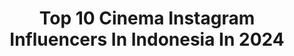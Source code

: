 ---
title: Top 10 Cinema Instagram Influencers In Indonesia In 2024
description: >-
  Find top cinema Instagram influencers in Indonesia in 2024. Most popular hashtags: #cinematography #sonyalpha #behindthescenes #sonyindonesia.
platform: Instagram
hits: 676
text_top: Discover the best Instagram profiles on inBeat.
text_bottom: inBeat aggregates 676 Instagram influencers like this in Indonesia for you to contact.
profiles:
  - username: "darymuammar"
    fullname: >-
      Dary Muammar - Content Creator
    bio: >-
      📌86K YT | 33K TT 📌Balisong | Cinematographer | Dancer | Digital Artist | Public Speaker | Sound Design Artist 📩 Click link for Collaboration
    location: "Indonesia"
    followers: 34048
    engagement: 587
    commentsToLikes: 0.039170
    id: cloxohv7d0cfq0j08r99v6fr8
    verified: false
    hashtags: "#editing, #cinematography, #davinciresolve, #videography"
  - username: "baadshaho"
    fullname: >-
      Baadshaho
    bio: >-
      *ing Ajay Devgn, Emraan Hashmi, Esha Gupta, Vidyut Jammwal, Ileana D'cruz & Sanjai Mishra. Directed by Milan Luthria. In Cinemas Now.
    location: "Indonesia"
    followers: 10794
    engagement: 1171
    commentsToLikes: 0.008595
    id: ck5hmq53qmf1j0i11j6cbmnt5
    verified: true
    hashtags: ""
  - username: "rezaakhmad"
    fullname: >-
      Reflect Cinema 🇮🇩
    bio: >-
      Commercial Content Creator 📸🎥 #SonySportography • Director at @reflect.cinema Sinematographer Lecturer • Based in Yogyakarta ⬇️⬇️⬇️
    location: "Indonesia"
    followers: 10028
    engagement: 429
    commentsToLikes: 0.034488
    id: ckf5wakydreyh0j23zeszxdjf
    verified: false
    hashtags: "#a7iii, #sonygmaster, #instamtb, #sel35f18f"
  - username: "ferryrusli"
    fullname: >-
      Ferry Rusli
    bio: >-
      Cinematographer Godox supported by @doss.id Contact: ferryrusli@ymail.com
    location: "Indonesia"
    followers: 24973
    engagement: 207
    commentsToLikes: 0.083335
    id: ck0vxk91ezb3m0i19u0u7eqr1
    verified: false
    hashtags: "#kohfersuting, #erafone, #rwsmoments, #masterclassbyerafone"
  - username: "cclaracr"
    fullname: >-
      Clara Clarissa Rianto
    bio: >-
      ✨ natural makeup lover 🇲🇨 content creator 🦷 @cube.dentalstudio 📱 +62 8817171616 I also try random stuff and make it cinematic at the same time
    location: "Indonesia"
    followers: 100993
    engagement: 205
    commentsToLikes: 0.015899
    id: ck0w0ibiyecf60i19r7yts9ib
    verified: false
    hashtags: "#naturalmakeup, #glassskin, #hudabeauty, #wakeupandmakeup"
  - username: "upieguava"
    fullname: >-
      upieGuava
    bio: >-
      Music Video & Commercial Director, Cinematographer, Editor & Father Sony Professional Videographer @dossguavaxr +62 812-9582-2021 || business contact
    location: "Indonesia"
    followers: 42977
    engagement: 168
    commentsToLikes: 0.029879
    id: ck0tv5zkha3210i19n0uje1h2
    verified: false
    hashtags: "#behindthescenes, #pelangidimars, #imajinasitanpabatas, #sonyfx6"
  - username: "tissabiani"
    fullname: >-
      Tissa Biani Azzahra
    bio: >-
      🇮🇩🎤🎬💃🌻 Series “Keluarga Hitung Hitungan” now playing in @viuindonesia ! Film “Agak Laen” now playing in cinemas!
    location: "Indonesia"
    followers: 4842070
    engagement: 88
    commentsToLikes: 0.024466
    id: ck15qhzux2xq60i19k5yv8y0o
    verified: true
    hashtags: "#keluargahitunghitungan, #viu, #keluargahitunghitunganseries, #erastouroutfit"
  - username: "yudidatau"
    fullname: >-
      Yudi Datau.ICS
    bio: >-
      Cinematographer
    location: "Indonesia"
    followers: 4324
    engagement: 1928
    commentsToLikes: 0.034175
    id: ck6u0q3vbh5390j71093bbncg
    verified: false
    hashtags: "#alexamini, #samsungnote9, #ics, #ayobangunsebelum"
  - username: "khingcamweddings"
    fullname: >-
      Khingcam
    bio: >-
      Jamaica #1 wedding cinematographer. Getting married? book us today Page under construction 🚧 Manager & C.E.O : @khingcam
    location: "Indonesia"
    followers: 29234
    engagement: 144
    commentsToLikes: 0.001948
    id: ck6tudq9nfqys0j71nqg28qgb
    verified: false
    hashtags: ""
  - username: "ridhoalwanfahri"
    fullname: >-
      👤 Ridho Alwan Fahri
    bio: >-
      Travel Enthusiast • • Kerja sama Dm/Hub👇 📲 08126713775 ( WA ) - @shelter_production - @shelter.cinema - @shellterbook.id - @pagador_team •
    location: "Indonesia"
    followers: 21647
    engagement: 444
    commentsToLikes: 0.054778
    id: ck15rxgkaa6sx0i19s3ej4bhj
    verified: false
    hashtags: "#pesonaaceh, #gunungtalang, #fyp, #talamau"
---